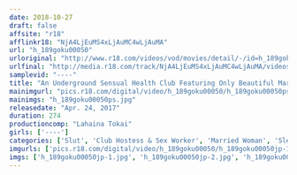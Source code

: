 ```yaml
---
date: 2018-10-27
draft: false
affsite: "r18"
afflinkr18: "NjA4LjEuMS4xLjAuMC4wLjAuMA"
url: "h_189goku00050"
urloriginal: "http://www.r18.com/videos/vod/movies/detail/-/id=h_189goku00050"
urlfinal: "http://media.r18.com/track/NjA4LjEuMS4xLjAuMC4wLjAuMA/videos/vod/movies/detail/-/id=h_189goku00050"
samplevid: "----"
title: "An Underground Sensual Health Club Featuring Only Beautiful Married Woman Babes And We Hear That They Will Lure You To Temptation, Saying, 'Shove It In My Pussy!'"
mainimgurl: "pics.r18.com/digital/video/h_189goku00050/h_189goku00050ps.jpg"
mainimgs: "h_189goku00050ps.jpg"
releasedate: "Apr. 24, 2017"
duration: 274
productioncomp: "Lahaina Tokai"
girls: ['----']
categories: ['Slut', 'Club Hostess & Sex Worker', 'Married Woman', 'Slender', 'Compilation', 'Over 4 Hours']
imgurls: ['pics.r18.com/digital/video/h_189goku00050/h_189goku00050jp-1.jpg', 'pics.r18.com/digital/video/h_189goku00050/h_189goku00050jp-2.jpg', 'pics.r18.com/digital/video/h_189goku00050/h_189goku00050jp-3.jpg', 'pics.r18.com/digital/video/h_189goku00050/h_189goku00050jp-4.jpg', 'pics.r18.com/digital/video/h_189goku00050/h_189goku00050jp-5.jpg', 'pics.r18.com/digital/video/h_189goku00050/h_189goku00050jp-6.jpg', 'pics.r18.com/digital/video/h_189goku00050/h_189goku00050jp-7.jpg', 'pics.r18.com/digital/video/h_189goku00050/h_189goku00050jp-8.jpg', 'pics.r18.com/digital/video/h_189goku00050/h_189goku00050jp-9.jpg', 'pics.r18.com/digital/video/h_189goku00050/h_189goku00050jp-10.jpg', 'pics.r18.com/digital/video/h_189goku00050/h_189goku00050jp-11.jpg', 'pics.r18.com/digital/video/h_189goku00050/h_189goku00050jp-12.jpg', 'pics.r18.com/digital/video/h_189goku00050/h_189goku00050jp-13.jpg', 'pics.r18.com/digital/video/h_189goku00050/h_189goku00050jp-14.jpg', 'pics.r18.com/digital/video/h_189goku00050/h_189goku00050jp-15.jpg', 'pics.r18.com/digital/video/h_189goku00050/h_189goku00050jp-16.jpg', 'pics.r18.com/digital/video/h_189goku00050/h_189goku00050jp-17.jpg', 'pics.r18.com/digital/video/h_189goku00050/h_189goku00050jp-18.jpg', 'pics.r18.com/digital/video/h_189goku00050/h_189goku00050jp-19.jpg', 'pics.r18.com/digital/video/h_189goku00050/h_189goku00050jp-20.jpg']
imgs: ['h_189goku00050jp-1.jpg', 'h_189goku00050jp-2.jpg', 'h_189goku00050jp-3.jpg', 'h_189goku00050jp-4.jpg', 'h_189goku00050jp-5.jpg', 'h_189goku00050jp-6.jpg', 'h_189goku00050jp-7.jpg', 'h_189goku00050jp-8.jpg', 'h_189goku00050jp-9.jpg', 'h_189goku00050jp-10.jpg', 'h_189goku00050jp-11.jpg', 'h_189goku00050jp-12.jpg', 'h_189goku00050jp-13.jpg', 'h_189goku00050jp-14.jpg', 'h_189goku00050jp-15.jpg', 'h_189goku00050jp-16.jpg', 'h_189goku00050jp-17.jpg', 'h_189goku00050jp-18.jpg', 'h_189goku00050jp-19.jpg', 'h_189goku00050jp-20.jpg']
---
```

